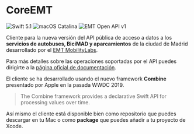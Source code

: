 # CoreEMT

![Swift 5.1](https://img.shields.io/badge/swift-5.1-orange) ![macOS Catalina](https://img.shields.io/badge/macOS-10.15-informational) ![EMT Open API v1](https://img.shields.io/badge/EMT%20Open%20API-1.0-blue)

Cliente para la nueva versión del API pública de acceso a datos a los **servicios de autobuses, BiciMAD y aparcamientos** de la ciudad de Madrid desarrollado por el [EMT MobilityLabs](https://mobilitylabs.emtmadrid.es/).

Para más detalles sobre las operaciones soportadas por el API puedes dirigirte a la [página oficial de documentación](https://apidocs.emtmadrid.es/).

El cliente se ha desarrollado usando el nuevo framework **Combine** presentado por Apple en la pasada WWDC 2019.

> The Combine framework provides a declarative Swift API for processing values over time.

Así mismo el cliente está disponible bien como repositorio que puedes descargar en tu Mac o como **package** que puedes añadir a tu proyecto de Xcode.

